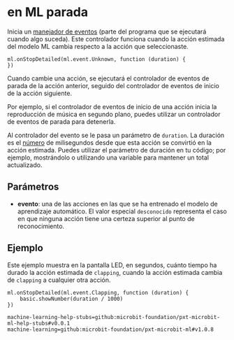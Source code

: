 # en ML parada

Inicia un [manejador de eventos](/reference/event-handler) (parte del programa que se ejecutará cuando algo suceda). Este controlador funciona cuando la acción estimada del modelo ML cambia respecto a la acción que seleccionaste.

```sig
ml.onStopDetailed(ml.event.Unknown, function (duration) {
})
```

Cuando cambie una acción, se ejecutará el controlador de eventos de parada de la acción anterior, seguido del controlador de eventos de inicio de la acción siguiente.

Por ejemplo, si el controlador de eventos de inicio de una acción inicia la reproducción de música en segundo plano, puedes utilizar un controlador de eventos de parada para detenerla.

Al controlador del evento se le pasa un parámetro de `duration`. La duración es el [número](/types/number) de milisegundos desde que esta acción se convirtió en la acción estimada. Puedes utilizar el parámetro de duración en tu código; por ejemplo, mostrándolo o utilizando una variable para mantener un total actualizado.

## Parámetros

- **evento**: una de las acciones en las que se ha entrenado el modelo de aprendizaje automático. El valor especial `desconocido` representa el caso en que ninguna acción tiene una certeza superior al punto de reconocimiento.

## Ejemplo

Este ejemplo muestra en la pantalla LED, en segundos, cuánto tiempo ha durado la acción estimada de `clapping`, cuando la acción estimada cambia de `clapping` a cualquier otra acción.

```blocks
ml.onStopDetailed(ml.event.Clapping, function (duration) {
    basic.showNumber(duration / 1000)
})
```

```package
machine-learning-help-stubs=github:microbit-foundation/pxt-microbit-ml-help-stubs#v0.0.1
machine-learning=github:microbit-foundation/pxt-microbit-ml#v1.0.8
```
